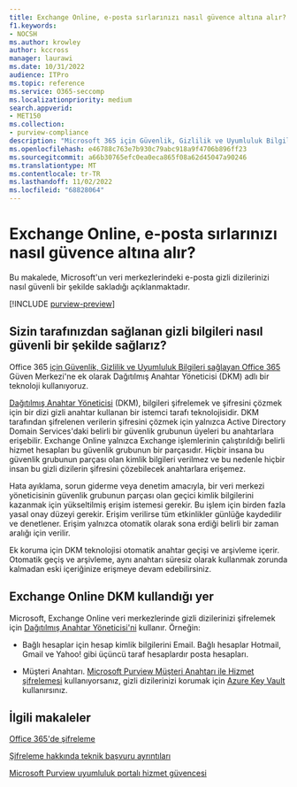 ```yaml
---
title: Exchange Online, e-posta sırlarınızı nasıl güvence altına alır?
f1.keywords:
- NOCSH
ms.author: krowley
author: kccross
manager: laurawi
ms.date: 10/31/2022
audience: ITPro
ms.topic: reference
ms.service: O365-seccomp
ms.localizationpriority: medium
search.appverid:
- MET150
ms.collection:
- purview-compliance
description: "Microsoft 365 için Güvenlik, Gizlilik ve Uyumluluk Bilgileri sağlayan Microsoft Güven Merkezi'ne ek olarak, Microsoft'un veri merkezlerinde depoladığınız gizli dizileri korumaya nasıl yardımcı olduğunu öğrenin. "
ms.openlocfilehash: e46788c763e7b930c79abc918a9f4706b896ff23
ms.sourcegitcommit: a66b30765efc0ea0eca865f08a62d45047a90246
ms.translationtype: MT
ms.contentlocale: tr-TR
ms.lasthandoff: 11/02/2022
ms.locfileid: "68828064"
---
```

# <a name="how-exchange-online-secures-your-email-secrets"></a>Exchange Online, e-posta sırlarınızı nasıl güvence altına alır?

Bu makalede, Microsoft'un veri merkezlerindeki e-posta gizli dizilerinizi nasıl güvenli bir şekilde sakladığı açıklanmaktadır.
  
[!INCLUDE [purview-preview](../includes/purview-preview.md)]

## <a name="how-we-secure-secret-information-provided-by-you"></a>Sizin tarafınızdan sağlanan gizli bilgileri nasıl güvenli bir şekilde sağlarız?

Office 365 [için Güvenlik, Gizlilik ve Uyumluluk Bilgileri sağlayan Office 365](./get-started-with-service-trust-portal.md) Güven Merkezi'ne ek olarak Dağıtılmış Anahtar Yöneticisi (DKM) adlı bir teknoloji kullanıyoruz.
  
[Dağıtılmış Anahtar Yöneticisi](office-365-bitlocker-and-distributed-key-manager-for-encryption.md) (DKM), bilgileri şifrelemek ve şifresini çözmek için bir dizi gizli anahtar kullanan bir istemci tarafı teknolojisidir. DKM tarafından şifrelenen verilerin şifresini çözmek için yalnızca Active Directory Domain Services'daki belirli bir güvenlik grubunun üyeleri bu anahtarlara erişebilir. Exchange Online yalnızca Exchange işlemlerinin çalıştırıldığı belirli hizmet hesapları bu güvenlik grubunun bir parçasıdır. Hiçbir insana bu güvenlik grubunun parçası olan kimlik bilgileri verilmez ve bu nedenle hiçbir insan bu gizli dizilerin şifresini çözebilecek anahtarlara erişemez.
  
Hata ayıklama, sorun giderme veya denetim amacıyla, bir veri merkezi yöneticisinin güvenlik grubunun parçası olan geçici kimlik bilgilerini kazanmak için yükseltilmiş erişim istemesi gerekir. Bu işlem için birden fazla yasal onay düzeyi gerekir. Erişim verilirse tüm etkinlikler günlüğe kaydedilir ve denetlener. Erişim yalnızca otomatik olarak sona erdiği belirli bir zaman aralığı için verilir.
  
Ek koruma için DKM teknolojisi otomatik anahtar geçişi ve arşivleme içerir. Otomatik geçiş ve arşivleme, aynı anahtarı süresiz olarak kullanmak zorunda kalmadan eski içeriğinize erişmeye devam edebilirsiniz.
  
## <a name="where-exchange-online-uses-dkm"></a>Exchange Online DKM kullandığı yer

Microsoft, Exchange Online veri merkezlerinde gizli dizilerinizi şifrelemek için [Dağıtılmış Anahtar Yöneticisi'ni](office-365-bitlocker-and-distributed-key-manager-for-encryption.md) kullanır. Örneğin:
  
- Bağlı hesaplar için hesap kimlik bilgilerini Email. Bağlı hesaplar Hotmail, Gmail ve Yahoo! gibi üçüncü taraf hesaplardır posta hesapları.

- Müşteri Anahtarı. [Microsoft Purview Müşteri Anahtarı ile Hizmet şifrelemesi](customer-key-overview.md) kullanıyorsanız, gizli dizilerinizi korumak için [Azure Key Vault](/azure/key-vault/key-vault-whatis) kullanırsınız.

## <a name="related-articles"></a>İlgili makaleler

[Office 365'de şifreleme](encryption.md)
  
[Şifreleme hakkında teknik başvuru ayrıntıları](technical-reference-details-about-encryption.md)
  
[Microsoft Purview uyumluluk portalı hizmet güvencesi](./service-assurance.md)
